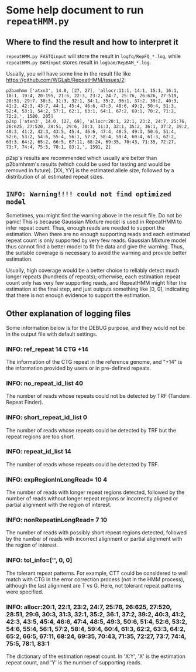 # Some help document to run `repeatHMM.py`

## Where to find the result and how to interpret it

`repeatHMM.py FASTQinput` will store the result in `logfq/RepFQ_*.log`, while `repeatHMM.py BAMinput` stores result in `logbam/RepBAM_*.log`. 

Usually, you will have some line in the result file like https://github.com/WGLab/RepeatHMM/issues/2:
```
p2bamhmm ['atxn3', 14.0, [27, 27], 'allocr:11:1, 14:1, 15:1, 16:1, 18:1, 19:4, 20:195, 21:6, 22:3, 23:2, 24:7, 25:76, 26:626, 27:519, 28:51, 29:7, 30:3, 31:3, 32:1, 34:1, 35:2, 36:1, 37:2, 39:2, 40:3, 41:2, 42:3, 43:7, 44:1, 45:4, 46:6, 47:3, 48:6, 49:2, 50:4, 51:3, 52:4, 53:1, 54:2, 57:1, 62:1, 63:1, 64:1, 67:2, 69:1, 70:2, 71:2, 72:2,', 1580, 205]
p2sp ['atxn3', 14.0, [27, 69], 'allocr:20:1, 22:1, 23:2, 24:7, 25:76, 26:625, 27:520, 28:51, 29:6, 30:3, 31:3, 32:1, 35:2, 36:1, 37:2, 39:2, 40:3, 41:2, 42:3, 43:5, 45:4, 46:6, 47:4, 48:5, 49:3, 50:6, 51:4, 52:6, 53:2, 54:6, 55:4, 56:1, 57:2, 58:4, 59:4, 60:4, 61:3, 62:2, 63:3, 64:2, 65:2, 66:5, 67:11, 68:24, 69:35, 70:43, 71:35, 72:27, 73:7, 74:4, 75:5, 78:1, 83:1,', 1591, 2]
```
p2sp's results are recommended which usually are better than p2bamhmm's results (which could be used for testing and would be removed in future).  [XX, YY] is the estimated allele size, followed by a distribution of all estimated repeat sizes.

## `INFO: Warning!!!! could not find optimized model`
Sometimes, you might find the warning above in the result file. Do not be panic! This is because Gaussian Mixture model is used in RepeatHMM to infer repeat count. Thus, enough reads are needed to support the estimation. When there are no enough supporting reads and each estimated repeat count is only supported by very few reads. Gaussian Mixture model thus cannot find a better model to fit the data and give the warning. Thus, the suitable coverage is necessary to avoid the warning and provide better estimation. 

Usually, high coverage would be a better choice to reliably detect much longer repeats (hundreds of repeats); otherwise, each estimation repeat count only has very few supporting reads, and RepeatHMM might filter the estimation at the final step, and just outputs something like [0, 0], indicating that there is not enough evidence to support the estimation.


## Other explanation of logging files

Some information below is for the DEBUG purpose, and they would not be in the output file with default settings.  

### INFO: ref_repeat 14 CTG +14

The information of the CTG repeat in the reference genome, and "+14" is the information provided by users or in pre-defined repeats.

### INFO: no_repeat_id_list 40

The number of reads whose repeats could not be detected by TRF (Tandem Repeat Finder).

### INFO: short_repeat_id_list 0

The number of reads whose repeats could be detected by TRF but the repeat regions are too short.

### INFO: repeat_id_list 14

The number of reads whose repeats could be detected by TRF.

### INFO: expRegionInLongRead= 10 4

The number of reads with longer repeat regions detected, followed by the number of reads without longer repeat regions or incorrectly aligned or partial alignment with the region of interest.

### INFO: nonRepeatinLongRead= 7 10

The number of reads with possibly short repeat regions detected, followed by the number of reads with incorrect alignment or partial alignment with the region of interest.

### INFO: tol_info=['', 0, 0]

The tolerant repeat patterns. For example, CTT could be considered to well match with CTG in the error correction process (not  in the HMM process), although the last alignment are T vs G. Here, not tolerant repeat patterns were specified. 

### INFO:  allocr:20:1, 22:1, 23:2, 24:7, 25:76, 26:625, 27:520, 28:51, 29:6, 30:3, 31:3, 32:1, 35:2, 36:1, 37:2, 39:2, 40:3, 41:2, 42:3, 43:5, 45:4, 46:6, 47:4, 48:5, 49:3, 50:6, 51:4, 52:6, 53:2, 54:6, 55:4, 56:1, 57:2, 58:4, 59:4, 60:4, 61:3, 62:2, 63:3, 64:2, 65:2, 66:5, 67:11, 68:24, 69:35, 70:43, 71:35, 72:27, 73:7, 74:4, 75:5, 78:1, 83:1

The dictionary of the estimation repeat count. In 'X:Y', 'X' is the estimation repeat count, and 'Y' is the number of supporting reads. 




